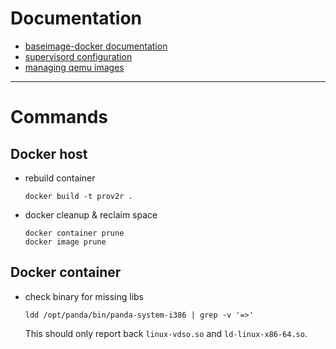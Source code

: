 # Documentation
* [baseimage-docker documentation][1]
* [supervisord configuration][2]
* [managing qemu images][3]

[1]: https://github.com/phusion/baseimage-docker#whats-inside-the-image
[2]: http://supervisord.org/configuration.html
[3]: https://www.suse.com/documentation/opensuse121/book_kvm/data/cha_qemu_guest_inst_qemu-img.html
-----------------------------------------------------------

# Commands

## Docker host
* rebuild container
  ```
  docker build -t prov2r .
  ```
* docker cleanup & reclaim space
  ```
  docker container prune
  docker image prune
  ```

## Docker container
* check binary for missing libs
  ```
  ldd /opt/panda/bin/panda-system-i386 | grep -v '=>'
  ```
  This should only report back `linux-vdso.so` and `ld-linux-x86-64.so`.

